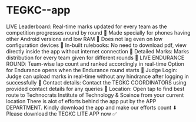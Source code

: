# TEGKC--app
LIVE Leaderboard: Real-time marks updated for every team as the competition progresses round by round  🔴 Made specially for phones having other Android versions and low RAM  🔴 Does not lag even on low configuration devices  🔴 In-built rulebooks: No need to download pdf, view directly inside the app without internet connection  🔴 Detailed Marks: Marks distribution for every team given for different rounds  🔴 LIVE ENDURANCE ROUND: Team-wise lap count and ranked accordingly in real-time  Option for Endurance opens when the Endurance round starts  🔴 Judge Login: Judge can upload marks in real-time without any hindrance after logging in successfully  🔴 Contact details: Contact the TEGKC COORDINATORS using provided contact details for any queries  🔴 Location: Open tap to find best route to Technocrats Institute of Technology &amp; Sceince from your current location   There is alot of efforts behind the app put by the APP DEPARTMENT. Kindly download the app and make our efforts count  ⬇ Please download the TEGKC LITE APP now ✅
